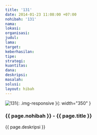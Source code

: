 ```yaml
---
title: '131'
date: 2014-01-23 11:08:00 +07:00
nohibah: '131'
nama: 
lokasi: 
organisasi: 
judul: 
lama: 
target: 
keberhasilan: 
tipe: 
strategi: 
kuantitas: 
dana: 
deskripsi: 
masalah: 
solusi: 
layout: hibah
---
```


![131](/static/img/hibahcms/131.png){: .img-responsive }{: width="350" }

### {{ page.nohibah }} - {{ page.title }}

{{ page.deskripsi }}
